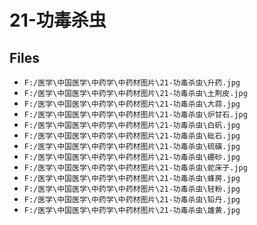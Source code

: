 # 21-功毒杀虫

## Files

- `F:/医学\中国医学\中药学\中药材图片\21-功毒杀虫\升药.jpg`
- `F:/医学\中国医学\中药学\中药材图片\21-功毒杀虫\土荆皮.jpg`
- `F:/医学\中国医学\中药学\中药材图片\21-功毒杀虫\大蒜.jpg`
- `F:/医学\中国医学\中药学\中药材图片\21-功毒杀虫\炉甘石.jpg`
- `F:/医学\中国医学\中药学\中药材图片\21-功毒杀虫\白矾.jpg`
- `F:/医学\中国医学\中药学\中药材图片\21-功毒杀虫\砒石.jpg`
- `F:/医学\中国医学\中药学\中药材图片\21-功毒杀虫\硫磺.jpg`
- `F:/医学\中国医学\中药学\中药材图片\21-功毒杀虫\硼砂.jpg`
- `F:/医学\中国医学\中药学\中药材图片\21-功毒杀虫\蛇床子.jpg`
- `F:/医学\中国医学\中药学\中药材图片\21-功毒杀虫\蜂房.jpg`
- `F:/医学\中国医学\中药学\中药材图片\21-功毒杀虫\轻粉.jpg`
- `F:/医学\中国医学\中药学\中药材图片\21-功毒杀虫\铅丹.jpg`
- `F:/医学\中国医学\中药学\中药材图片\21-功毒杀虫\雄黄.jpg`
